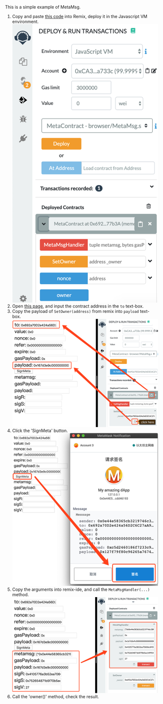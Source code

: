 This is a simple example of MetaMsg.
1. Copy and paste [this code][MetaMsgSol] into Remix, deploy it in the Javascript VM environment.
    ![step1][deploy1]
2. Open [this page][MetaMsgDemo], and input the contract address in the `to` text-box.
3. Copy the payload of `SetOwner(address)` from remix into `payload` text-box.
    ![step2-3][encode3]
4. Click the 'SignMeta' button.
    ![setp4][sign4]
5. Copy the arguments into remix-ide, and call the `MetaMsgHandler(...)` method.
    ![setp5][metacall5]
6. Call the 'owner()' method, check the result.

[MetaMsgSol]: MetaMsg.sol
[MetaMsgDemo]: MetaMsg.html
[deploy1]: img/deploy.png
[encode3]: img/encode.png
[sign4]: img/sign.png
[metacall5]: img/metacall.png